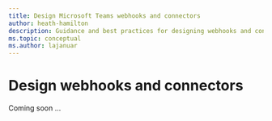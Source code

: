 ```yaml
---
title: Design Microsoft Teams webhooks and connectors
author: heath-hamilton
description: Guidance and best practices for designing webhooks and connectors for Microsoft Teams.
ms.topic: conceptual
ms.author: lajanuar
---
```

# Design webhooks and connectors

Coming soon ...
